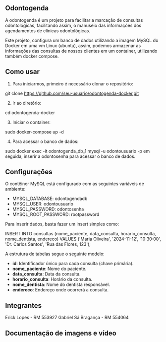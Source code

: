## Odontogenda

A odontogenda é um projeto para facilitar a marcação de consultas odontológicas, facilitando assim, o manuseio das informações dos agendamentos de clínicas odontológicas.

Este projeto, configura um banco de dados utilizando a imagem MySQL do Docker em uma vm Linux (ubuntu), assim, podemos armazenar as informações das consultas de nossos clientes em um container, utilizando também docker compose.

## Como usar

1. Para iniciarmos, primeiro é necessário clonar o repositório:

git clone https://github.com/seu-usuario/odontogenda-docker.git

2. Ir ao diretório:

cd odontogenda-docker

3. Iniciar o container:

sudo docker-compose up -d

4. Para acessar o banco de dados:

sudo docker exec -it odontogenda_db_1 mysql -u odontousuario -p
em seguida, inserir a odontosenha para acessar o banco de dados.

## Configurações

O contêiner MySQL está configurado com as seguintes variáveis de ambiente:

- MYSQL_DATABASE: odontogendadb
- MYSQL_USER: odontousuario
- MYSQL_PASSWORD: odontosenha
- MYSQL_ROOT_PASSWORD: rootpassword

Para inserir dados, basta fazer um insert simples como:

INSERT INTO consultas (nome_paciente, data_consulta, horario_consulta, nome_dentista, endereco)
VALUES ('Maria Oliveira', '2024-11-12', '10:30:00', 'Dr. Carlos Santos', 'Rua das Flores, 123');

A estrutura de tabelas segue o seguinte modelo:

- **id**: Identificador único para cada consulta (chave primária).
- **nome_paciente**: Nome do paciente.
- **data_consulta**: Data da consulta.
- **horario_consulta**: Horário da consulta.
- **nome_dentista**: Nome do dentista responsável.
- **endereco**: Endereço onde ocorrerá a consulta.


## Integrantes
Erick Lopes - RM 553927
Gabriel Sá Bragança - RM 554064

## Documentação de imagens e vídeo
